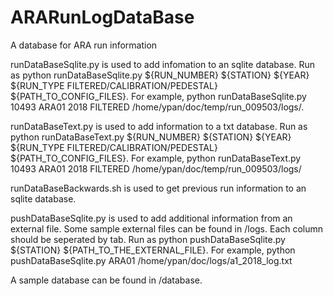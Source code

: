 # ARARunLogDataBase
A database for ARA run information

runDataBaseSqlite.py is used to add infomation to an sqlite database. Run as 
python runDataBaseSqlite.py ${RUN_NUMBER} ${STATION} ${YEAR} ${RUN_TYPE FILTERED/CALIBRATION/PEDESTAL} ${PATH_TO_CONFIG_FILES}.
For example, python runDataBaseSqlite.py 10493 ARA01 2018 FILTERED /home/ypan/doc/temp/run_009503/logs/.

runDataBaseText.py is used to add information to a txt database. Run as 
python runDataBaseText.py ${RUN_NUMBER} ${STATION} ${YEAR} ${RUN_TYPE FILTERED/CALIBRATION/PEDESTAL} ${PATH_TO_CONFIG_FILES}.
For example, python runDataBaseText.py 10493 ARA01 2018 FILTERED /home/ypan/doc/temp/run_009503/logs/

runDataBaseBackwards.sh is used to get previous run information to an sqlite database.

pushDataBaseSqlite.py is used to add additional information from an external file. Some sample external files can be found in /logs. Each column should be seperated by tab. Run as 
python pushDataBaseSqlite.py ${STATION} ${PATH_TO_THE_EXTERNAL_FILE}.
For example, python pushDataBaseSqlite.py ARA01 /home/ypan/doc/logs/a1_2018_log.txt

A sample database can be found in /database.
